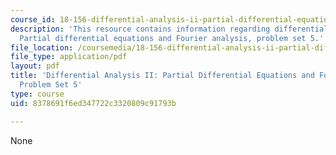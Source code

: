 ```yaml
---
course_id: 18-156-differential-analysis-ii-partial-differential-equations-and-fourier-analysis-spring-2016
description: 'This resource contains information regarding differential analysis II:
  Partial differential equations and Fourier analysis, problem set 5.'
file_location: /coursemedia/18-156-differential-analysis-ii-partial-differential-equations-and-fourier-analysis-spring-2016/8378691f6ed347722c3320809c91793b_MIT18_156S16_pset5.pdf
file_type: application/pdf
layout: pdf
title: 'Differential Analysis II: Partial Differential Equations and Fourier Analysis,
  Problem Set 5'
type: course
uid: 8378691f6ed347722c3320809c91793b

---
```

None